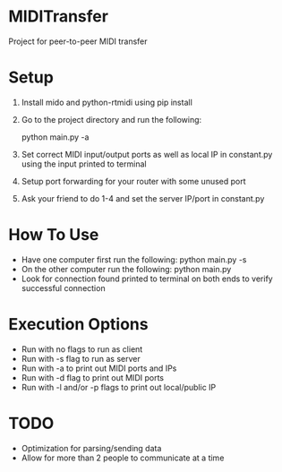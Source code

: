# MIDITransfer
Project for peer-to-peer MIDI transfer

# Setup
1. Install mido and python-rtmidi using pip install  
2. Go to the project directory and run the following:

   python main.py -a
   
3. Set correct MIDI input/output ports as well as local IP in constant.py using the input printed to terminal
4. Setup port forwarding for your router with some unused port
5. Ask your friend to do 1-4 and set the server IP/port in constant.py

# How To Use
- Have one computer first run the following: python main.py -s
- On the other computer run the following: python main.py
- Look for connection found printed to terminal on both ends to verify successful connection

# Execution Options
- Run with no flags to run as client
- Run with -s flag to run as server
- Run with -a to print out MIDI ports and IPs
- Run with -d flag to print out MIDI ports
- Run with -l and/or -p flags to print out local/public IP

# TODO
- Optimization for parsing/sending data
- Allow for more than 2 people to communicate at a time
